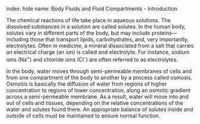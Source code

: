 index: hide
name: Body Fluids and Fluid Compartments - Introduction

The chemical reactions of life take place in aqueous solutions. The dissolved substances in a solution are called solutes. In the human body, solutes vary in different parts of the body, but may include proteins—including those that transport lipids, carbohydrates, and, very importantly, electrolytes. Often in medicine, a mineral dissociated from a salt that carries an electrical charge (an ion) is called and electrolyte. For instance, sodium ions (Na<sup>+</sup>) and chloride ions (Cl<sup>-</sup>) are often referred to as electrolytes.

In the body, water moves through semi-permeable membranes of cells and from one compartment of the body to another by a process called osmosis. Osmosis is basically the diffusion of water from regions of higher concentration to regions of lower concentration, along an osmotic gradient across a semi-permeable membrane. As a result, water will move into and out of cells and tissues, depending on the relative concentrations of the water and solutes found there. An appropriate balance of solutes inside and outside of cells must be maintained to ensure normal function.
